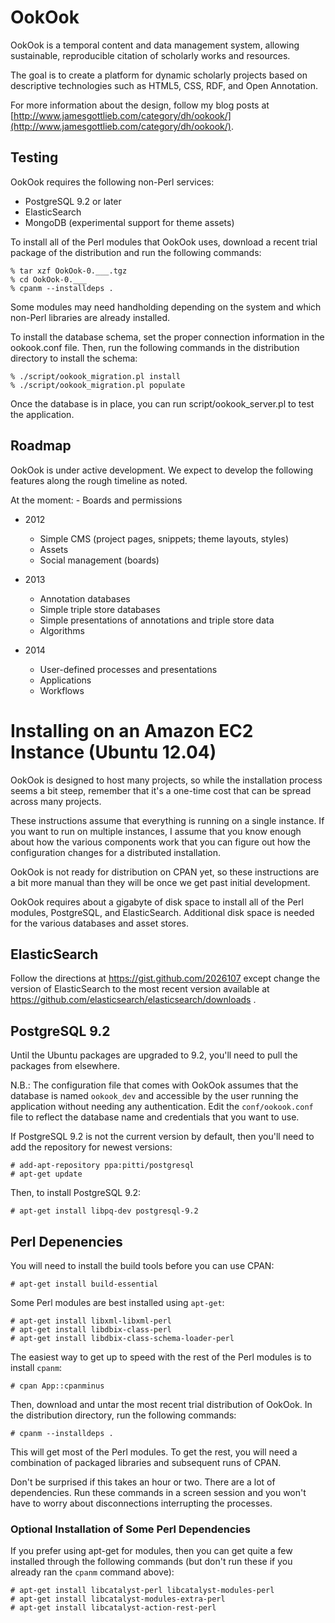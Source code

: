 # OokOok

OokOok is a temporal content and data management system, allowing
sustainable, reproducible citation of scholarly works and resources.

The goal is to create a platform for dynamic scholarly projects based
on descriptive technologies such as HTML5, CSS, RDF, and Open Annotation.

For more information about the design, follow my blog posts at
[http://www.jamesgottlieb.com/category/dh/ookook/](http://www.jamesgottlieb.com/category/dh/ookook/).

## Testing

OokOok requires the following non-Perl services:

* PostgreSQL 9.2 or later
* ElasticSearch
* MongoDB (experimental support for theme assets)

To install all of the Perl modules that OokOok uses, download a recent
trial package of the distribution and run the following commands:

    % tar xzf OokOok-0.___.tgz
    % cd OokOok-0.___
    % cpanm --installdeps .

Some modules may need handholding depending on the system and which non-Perl
libraries are already installed.

To install the database schema, set the proper connection information in
the ookook.conf file. Then, run the following commands in the distribution
directory to install the schema:

    % ./script/ookook_migration.pl install
    % ./script/ookook_migration.pl populate

Once the database is in place, you can run script/ookook_server.pl 
to test the application.

## Roadmap

OokOok is under active development. We expect to develop the following 
features along the rough timeline as noted.

At the moment:
    - Boards and permissions

* 2012
    - Simple CMS (project pages, snippets; theme layouts, styles)
    - Assets
    - Social management (boards)

* 2013
    - Annotation databases
    - Simple triple store databases
    - Simple presentations of annotations and triple store data
    - Algorithms

* 2014
    - User-defined processes and presentations
    - Applications
    - Workflows


# Installing on an Amazon EC2 Instance (Ubuntu 12.04)

OokOok is designed to host many projects, so while the installation process
seems a bit steep, remember that it's a one-time cost that can be spread
across many projects.

These instructions assume that everything is running on a single instance.
If you want to run on multiple instances, I assume that you know enough
about how the various components work that you can figure out how the
configuration changes for a distributed installation.

OokOok is not ready for distribution on CPAN yet, so these instructions
are a bit more manual than they will be once we get past initial development.

OokOok requires about a gigabyte of disk space to install all of the Perl
modules, PostgreSQL, and ElasticSearch. Additional disk space is needed
for the various databases and asset stores.


## ElasticSearch

Follow the directions at https://gist.github.com/2026107 except change
the version of ElasticSearch to the most recent version available
at https://github.com/elasticsearch/elasticsearch/downloads .


## PostgreSQL 9.2

Until the Ubuntu packages are upgraded to 9.2, you'll need to pull the
packages from elsewhere.

N.B.: The configuration file that comes with OokOok assumes that the 
database is named `ookook_dev` and accessible by the user running the 
application without needing any authentication. Edit the `conf/ookook.conf` 
file to reflect the database name and credentials that you want to use.

If PostgreSQL 9.2 is not the current version by default, then you'll need
to add the repository for newest versions:

    # add-apt-repository ppa:pitti/postgresql
    # apt-get update

Then, to install PostgreSQL 9.2:

    # apt-get install libpq-dev postgresql-9.2


## Perl Depenencies

You will need to install the build tools before you can use CPAN:

    # apt-get install build-essential

Some Perl modules are best installed using `apt-get`:

    # apt-get install libxml-libxml-perl
    # apt-get install libdbix-class-perl
    # apt-get install libdbix-class-schema-loader-perl

The easiest way to get up to speed with the rest of the Perl modules 
is to install `cpanm`:

    # cpan App::cpanminus

Then, download and untar the most recent trial distribution of OokOok. In
the distribution directory, run the following commands:

    # cpanm --installdeps .

This will get most of the Perl modules. To get the rest, you will need
a combination of packaged libraries and subsequent runs of CPAN.

Don't be surprised if this takes an hour or two. There are a lot of
dependencies. Run these commands in a screen session and you won't have
to worry about disconnections interrupting the processes.


### Optional Installation of Some Perl Dependencies

If you prefer using apt-get for modules, then you can get quite a few
installed through the following commands (but don't run these if you
already ran the `cpanm` command above):

    # apt-get install libcatalyst-perl libcatalyst-modules-perl
    # apt-get install libcatalyst-modules-extra-perl
    # apt-get install libcatalyst-action-rest-perl
